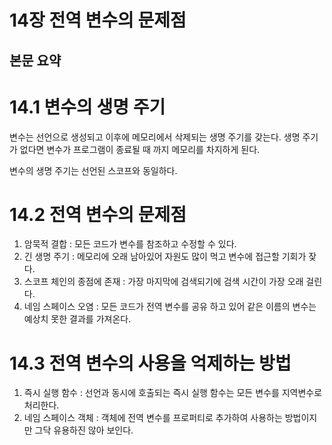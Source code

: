# 14장 전역 변수의 문제점

## 본문 요약

# 14.1 변수의 생명 주기

변수는 선언으로 생성되고 이후에 메모리에서 삭제되는 생명 주기를 갖는다. 생명 주기가 없다면 변수가 프로그램이 종료될 때 까지 메모리를 차지하게 된다.

변수의 생명 주기는 선언된 스코프와 동일하다.

# 14.2 전역 변수의 문제점

1. 암묵적 결합 : 모든 코드가 변수를 참조하고 수정할 수 있다.
2. 긴 생명 주기 : 메모리에 오래 남아있어 자원도 많이 먹고 변수에 접근할 기회가 잦다.
3. 스코프 체인의 종점에 존재 : 가장 마지막에 검색되기에 검색 시간이 가장 오래 걸린다.
4. 네임 스페이스 오염 : 모든 코드가 전역 변수를 공유 하고 있어 같은 이름의 변수는 예상치 못한 결과를 가져온다.

# 14.3 전역 변수의 사용을 억제하는 방법

1. 즉시 실행 함수 : 선언과 동시에 호출되는 즉시 실행 함수는 모든 변수를 지역변수로 처리한다.
2. 네임 스페이스 객체 : 객체에 전역 변수를 프로퍼티로 추가하여 사용하는 방법이지만 그닥 유용하진 않아 보인다.
